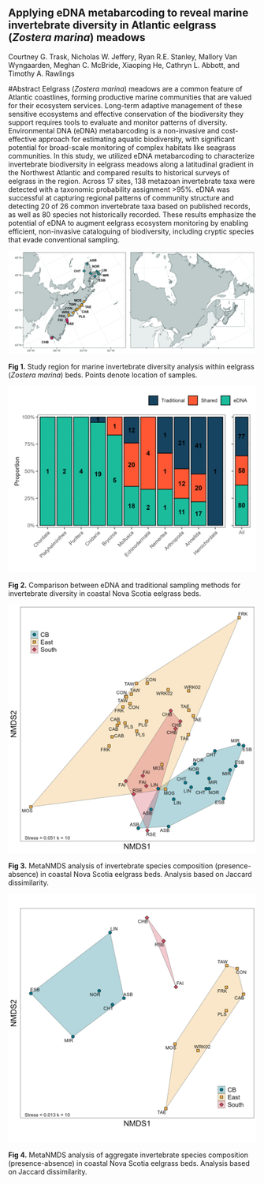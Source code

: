 ## Applying eDNA metabarcoding to reveal marine invertebrate diversity in Atlantic eelgrass (*Zostera marina*) meadows

Courtney G. Trask, Nicholas W. Jeffery, Ryan R.E. Stanley, Mallory Van Wyngaarden, Meghan C. McBride, Xiaoping He, Cathryn L. Abbott, and  Timothy A. Rawlings

#Abstract
Eelgrass (*Zostera marina*) meadows are a common feature of Atlantic coastlines, forming productive marine communities that are valued for their ecosystem services. Long-term adaptive management of these sensitive ecosystems and effective conservation of the biodiversity they support requires tools to evaluate and monitor patterns of diversity. Environmental DNA (eDNA) metabarcoding is a non-invasive and cost-effective approach for estimating aquatic biodiversity, with significant potential for broad-scale monitoring of complex habitats like seagrass communities. In this study, we utilized eDNA metabarcoding to characterize invertebrate biodiversity in eelgrass meadows along a latitudinal gradient in the Northwest Atlantic and compared results to historical surveys of eelgrass in the region. Across 17 sites, 138 metazoan invertebrate taxa were detected with a taxonomic probability assignment >95%. eDNA was successful at capturing regional patterns of community structure and detecting 20 of 26 common invertebrate taxa based on published records, as well as 80 species not historically recorded. These results emphasize the potential of eDNA to augment eelgrass ecosystem monitoring by enabling efficient, non-invasive cataloguing of biodiversity, including cryptic species that evade conventional sampling. 

![](output/Figure1-01.jpg)

__Fig 1.__ Study region for marine invertebrate diversity analysis within eelgrass (*Zostera marina*) beds. Points denote location of samples.  

![](output/proportional_comparison_all.png)

__Fig 2.__ Comparison between eDNA and traditional sampling methods for invertebrate diversity in coastal Nova Scotia eelgrass beds. 

![](output/nmds_jaccard_updated.png)

__Fig 3.__ MetaNMDS analysis of invertebrate species composition (presence-absence) in coastal Nova Scotia eelgrass beds. Analysis based on Jaccard dissimilarity.

![](output/nmds_grouped_jaccard_updated.png)

__Fig 4.__ MetaNMDS analysis of aggregate invertebrate species composition (presence-absence) in coastal Nova Scotia eelgrass beds. Analysis based on Jaccard dissimilarity.

